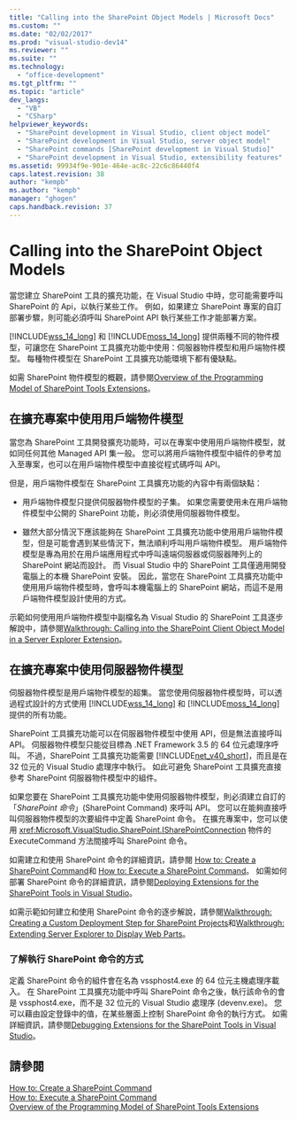 ```yaml
---
title: "Calling into the SharePoint Object Models | Microsoft Docs"
ms.custom: ""
ms.date: "02/02/2017"
ms.prod: "visual-studio-dev14"
ms.reviewer: ""
ms.suite: ""
ms.technology: 
  - "office-development"
ms.tgt_pltfrm: ""
ms.topic: "article"
dev_langs: 
  - "VB"
  - "CSharp"
helpviewer_keywords: 
  - "SharePoint development in Visual Studio, client object model"
  - "SharePoint development in Visual Studio, server object model"
  - "SharePoint commands [SharePoint development in Visual Studio]"
  - "SharePoint development in Visual Studio, extensibility features"
ms.assetid: 99934f9e-901e-464e-ac8c-22c6c86440f4
caps.latest.revision: 38
author: "kempb"
ms.author: "kempb"
manager: "ghogen"
caps.handback.revision: 37
---
```

# Calling into the SharePoint Object Models
  當您建立 SharePoint 工具的擴充功能，在 Visual Studio 中時，您可能需要呼叫 SharePoint 的 Api，以執行某些工作。  例如，如果建立 SharePoint 專案的自訂部署步驟，則可能必須呼叫 SharePoint API 執行某些工作才能部署方案。  
  
 [!INCLUDE[wss_14_long](../sharepoint/includes/wss-14-long-md.md)] 和 [!INCLUDE[moss_14_long](../sharepoint/includes/moss-14-long-md.md)] 提供兩種不同的物件模型，可讓您在 SharePoint 工具擴充功能中使用：伺服器物件模型和用戶端物件模型。  每種物件模型在 SharePoint 工具擴充功能環境下都有優缺點。  
  
 如需 SharePoint 物件模型的概觀，請參閱[Overview of the Programming Model of SharePoint Tools Extensions](../sharepoint/overview-of-the-programming-model-of-sharepoint-tools-extensions.md)。  
  
## 在擴充專案中使用用戶端物件模型  
 當您為 SharePoint 工具開發擴充功能時，可以在專案中使用用戶端物件模型，就如同任何其他 Managed API 集一般。  您可以將用戶端物件模型中組件的參考加入至專案，也可以在用戶端物件模型中直接從程式碼呼叫 API。  
  
 但是，用戶端物件模型在 SharePoint 工具擴充功能的內容中有兩個缺點：  
  
-   用戶端物件模型只提供伺服器物件模型的子集。  如果您需要使用未在用戶端物件模型中公開的 SharePoint 功能，則必須使用伺服器物件模型。  
  
-   雖然大部分情況下應該能夠在 SharePoint 工具擴充功能中使用用戶端物件模型，但是可能會遇到某些情況下，無法順利呼叫用戶端物件模型。  用戶端物件模型是專為用於在用戶端應用程式中呼叫遠端伺服器或伺服器陣列上的 SharePoint 網站而設計。  而 Visual Studio 中的 SharePoint 工具僅適用開發電腦上的本機 SharePoint 安裝。  因此，當您在 SharePoint 工具擴充功能中使用用戶端物件模型時，會呼叫本機電腦上的 SharePoint 網站，而這不是用戶端物件模型設計使用的方式。  
  
 示範如何使用用戶端物件模型中副檔名為 Visual Studio 的 SharePoint 工具逐步解說中，請參閱[Walkthrough: Calling into the SharePoint Client Object Model in a Server Explorer Extension](../sharepoint/walkthrough-calling-into-the-sharepoint-client-object-model-in-a-server-explorer-extension.md)。  
  
## 在擴充專案中使用伺服器物件模型  
 伺服器物件模型是用戶端物件模型的超集。  當您使用伺服器物件模型時，可以透過程式設計的方式使用 [!INCLUDE[wss_14_long](../sharepoint/includes/wss-14-long-md.md)] 和 [!INCLUDE[moss_14_long](../sharepoint/includes/moss-14-long-md.md)] 提供的所有功能。  
  
 SharePoint 工具擴充功能可以在伺服器物件模型中使用 API，但是無法直接呼叫 API。  伺服器物件模型只能從目標為 .NET Framework 3.5 的 64 位元處理序呼叫。  不過，SharePoint 工具擴充功能需要 [!INCLUDE[net_v40_short](../sharepoint/includes/net-v40-short-md.md)]，而且是在 32 位元的 Visual Studio 處理序中執行。  如此可避免 SharePoint 工具擴充直接參考 SharePoint 伺服器物件模型中的組件。  
  
 如果您要在 SharePoint 工具擴充功能中使用伺服器物件模型，則必須建立自訂的「*SharePoint 命令*」\(SharePoint Command\) 來呼叫 API。  您可以在能夠直接呼叫伺服器物件模型的次要組件中定義 SharePoint 命令。  在擴充專案中，您可以使用 <xref:Microsoft.VisualStudio.SharePoint.ISharePointConnection> 物件的 ExecuteCommand 方法間接呼叫 SharePoint 命令。  
  
 如需建立和使用 SharePoint 命令的詳細資訊，請參閱 [How to: Create a SharePoint Command](../sharepoint/how-to-create-a-sharepoint-command.md)和 [How to: Execute a SharePoint Command](../sharepoint/how-to-execute-a-sharepoint-command.md)。  如需如何部署 SharePoint 命令的詳細資訊，請參閱[Deploying Extensions for the SharePoint Tools in Visual Studio](../sharepoint/deploying-extensions-for-the-sharepoint-tools-in-visual-studio.md)。  
  
 如需示範如何建立和使用 SharePoint 命令的逐步解說，請參閱[Walkthrough: Creating a Custom Deployment Step for SharePoint Projects](../sharepoint/walkthrough-creating-a-custom-deployment-step-for-sharepoint-projects.md)和[Walkthrough: Extending Server Explorer to Display Web Parts](../sharepoint/walkthrough-extending-server-explorer-to-display-web-parts.md)。  
  
### 了解執行 SharePoint 命令的方式  
 定義 SharePoint 命令的組件會在名為 vssphost4.exe 的 64 位元主機處理序載入。  在 SharePoint 工具擴充功能中呼叫 SharePoint 命令之後，執行該命令的會是 vssphost4.exe，而不是 32 位元的 Visual Studio 處理序 \(devenv.exe\)。  您可以藉由設定登錄中的值，在某些層面上控制 SharePoint 命令的執行方式。  如需詳細資訊，請參閱[Debugging Extensions for the SharePoint Tools in Visual Studio](../sharepoint/debugging-extensions-for-the-sharepoint-tools-in-visual-studio.md)。  
  
## 請參閱  
 [How to: Create a SharePoint Command](../sharepoint/how-to-create-a-sharepoint-command.md)   
 [How to: Execute a SharePoint Command](../sharepoint/how-to-execute-a-sharepoint-command.md)   
 [Overview of the Programming Model of SharePoint Tools Extensions](../sharepoint/overview-of-the-programming-model-of-sharepoint-tools-extensions.md)  
  
  